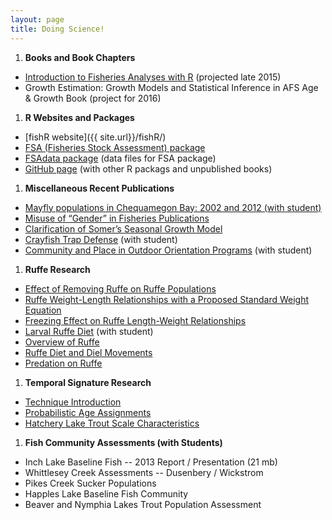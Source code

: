```yaml
---
layout: page
title: Doing Science!
---
```


1. **Books and Book Chapters**
  * [Introduction to Fisheries Analyses with R]({{site.url}}/IFAR/) (projected late 2015)
  * Growth Estimation: Growth Models and Statistical Inference in AFS Age & Growth Book (project for 2016)

1. **R Websites and Packages**
  * [fishR website]({{ site.url}}/fishR/)
  * [FSA (Fisheries Stock Assessment) package](https://github.com/droglenc/FSA)
  * [FSAdata package](https://github.com/droglenc/FSAdata) (data files for FSA package)
  * [GitHub page](https://github.com/droglenc) (with other R packags and unpublished books)
  
1. **Miscellaneous Recent Publications**
  * [Mayfly populations in Chequamegon Bay: 2002 and 2012 (with student)](resources/pubs/Brunk_et_al_2014.pdf)
  * [Misuse of “Gender” in Fisheries Publications](resources/pubs/OgleSchanning_2012.pdf)
  * [Clarification of Somer’s Seasonal Growth Model](resources/pubs/Garcia-Berthou_etal_RFBF12.pdf)
  * [Crayfish Trap Defense](resources/pubs/OgleKret_JFE_Web.pdf) (with student)
  * [Community and Place in Outdoor Orientation Programs](resources/pubs/Austin_etal_2010.pdf) (with student)
  
1. **Ruffe Research**
  * [Effect of Removing Ruffe on Ruffe Populations](resources/pubs/CzypinskiOgle_2011.pdf)
  * [Ruffe Weight-Length Relationships with a Proposed Standard Weight Equation](resources/pubs/OgleWinfield2009repro.pdf)
  * [Freezing Effect on Ruffe Length-Weight Relationships](resources/pubs/Ogle_2009.pdf)
  * [Larval Ruffe Diet](resources/pubs/Ogle_et_al_2004.pdf) (with student)
  * [Overview of Ruffe](resources/pubs/Ogle_1998.pdf)
  * [Ruffe Diet and Diel Movements](resources/pubs/Ogle_et_al_1995.pdf)
  * [Predation on Ruffe](resources/pubs/Ogle_et_al_1996a.pdf)
  
1. **Temporal Signature Research**
  * [Technique Introduction](resources/pubs/Ogle_et_al_1994.pdf)
  * [Probabilistic Age Assignments](resources/pubs/Ogle_et_al_1996b.pdf)
  * [Hatchery Lake Trout Scale Characteristics](resources/pubs/Ogle_Spangler_1996.pdf)
  
1. **Fish Community Assessments (with Students)**
  * Inch Lake Baseline Fish  -- 2013 Report / Presentation (21 mb)
  * Whittlesey Creek Assessments -- Dusenbery / Wickstrom
  * Pikes Creek Sucker Populations
  * Happles Lake Baseline Fish Community
  * Beaver and Nymphia Lakes Trout Population Assessment
